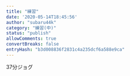 ```yaml
---
title: "練習"
date: '2020-05-14T18:45:56'
author: "subaru44k"
category: "練習(中)"
status: "publish"
allowComments: true
convertBreaks: false
entryHash: "b3d008836f2831c4a235dcf6a588e9ca"
---
```

37分ジョグ
